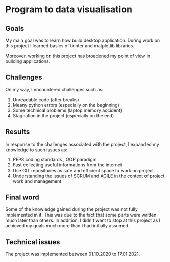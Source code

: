 # Program to data visualisation 


## Goals
My main goal was to learn how build desktop application. 
During work on this project I learned basics of tkinter and matplotlib libraries.

Moreover, working on this project has broadened my point of view in building applications.

## Challenges

On my way, I encountered challenges such as:
1. Unreadable code (after breaks)
2. Meany python errors (especially on the beginning)
3. Some technical problems (laptop memory accident)
4. Stagnation in the project (especially on the end)

## Results

In response to the challenges associated with the project, I expanded my knowledge to such issues as:

1. PEP8 coding standards , OOP paradigm
2. Fast collecting useful informations from the internet
3. Use GIT repositories as safe and efficient space to work on project.
4. Understanding the issues of SCRUM and AGILE in the context of project work and management.

## Final word

Some of the knowledge gained during the project was not fully implemented in it. This was due to the fact that some parts were written much later than others. In addition, I didn't want to stop at this project as I achieved my goals much more than I had initially assumed.

## Technical issues 

The project was implemented between 01.10.2020 to 17.01.2021.



